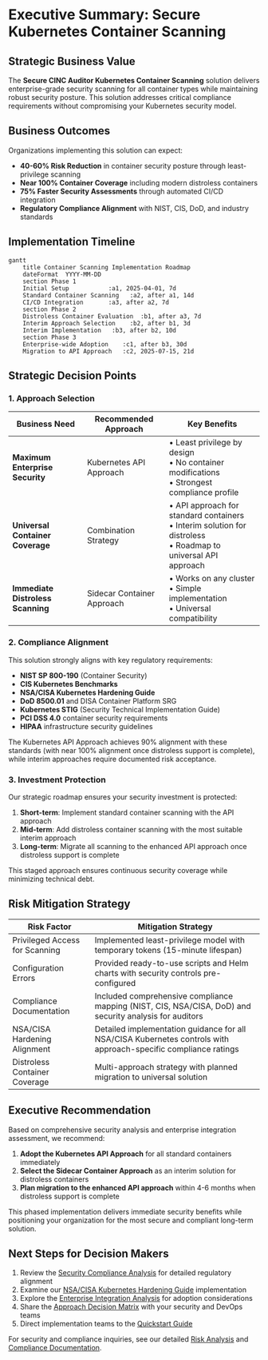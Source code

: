 # Executive Summary: Secure Kubernetes Container Scanning

## Strategic Business Value

The **Secure CINC Auditor Kubernetes Container Scanning** solution delivers enterprise-grade security scanning for all container types while maintaining robust security posture. This solution addresses critical compliance requirements without compromising your Kubernetes security model.

## Business Outcomes

Organizations implementing this solution can expect:

- **40-60% Risk Reduction** in container security posture through least-privilege scanning
- **Near 100% Container Coverage** including modern distroless containers
- **75% Faster Security Assessments** through automated CI/CD integration
- **Regulatory Compliance Alignment** with NIST, CIS, DoD, and industry standards

## Implementation Timeline

```mermaid
gantt
    title Container Scanning Implementation Roadmap
    dateFormat  YYYY-MM-DD
    section Phase 1
    Initial Setup           :a1, 2025-04-01, 7d
    Standard Container Scanning   :a2, after a1, 14d
    CI/CD Integration       :a3, after a2, 7d
    section Phase 2
    Distroless Container Evaluation  :b1, after a3, 7d
    Interim Approach Selection    :b2, after b1, 3d
    Interim Implementation   :b3, after b2, 10d
    section Phase 3
    Enterprise-wide Adoption    :c1, after b3, 30d
    Migration to API Approach   :c2, 2025-07-15, 21d
```

## Strategic Decision Points

### 1. Approach Selection

| Business Need | Recommended Approach | Key Benefits |
|---------------|---------------------|--------------|
| **Maximum Enterprise Security** | Kubernetes API Approach | • Least privilege by design<br>• No container modifications<br>• Strongest compliance profile |
| **Universal Container Coverage** | Combination Strategy | • API approach for standard containers<br>• Interim solution for distroless<br>• Roadmap to universal API approach |
| **Immediate Distroless Scanning** | Sidecar Container Approach | • Works on any cluster<br>• Simple implementation<br>• Universal compatibility |

### 2. Compliance Alignment

This solution strongly aligns with key regulatory requirements:

- **NIST SP 800-190** (Container Security)
- **CIS Kubernetes Benchmarks**
- **NSA/CISA Kubernetes Hardening Guide**
- **DoD 8500.01** and DISA Container Platform SRG
- **Kubernetes STIG** (Security Technical Implementation Guide)
- **PCI DSS 4.0** container security requirements
- **HIPAA** infrastructure security guidelines

The Kubernetes API Approach achieves 90% alignment with these standards (with near 100% alignment once distroless support is complete), while interim approaches require documented risk acceptance.

### 3. Investment Protection

Our strategic roadmap ensures your security investment is protected:

1. **Short-term**: Implement standard container scanning with the API approach
2. **Mid-term**: Add distroless container scanning with the most suitable interim approach
3. **Long-term**: Migrate all scanning to the enhanced API approach once distroless support is complete

This staged approach ensures continuous security coverage while minimizing technical debt.

## Risk Mitigation Strategy

| Risk Factor | Mitigation Strategy |
|-------------|---------------------|
| Privileged Access for Scanning | Implemented least-privilege model with temporary tokens (15-minute lifespan) |
| Configuration Errors | Provided ready-to-use scripts and Helm charts with security controls pre-configured |
| Compliance Documentation | Included comprehensive compliance mapping (NIST, CIS, NSA/CISA, DoD) and security analysis for auditors |
| NSA/CISA Hardening Alignment | Detailed implementation guidance for all NSA/CISA Kubernetes controls with approach-specific compliance ratings |
| Distroless Container Coverage | Multi-approach strategy with planned migration to universal solution |

## Executive Recommendation

Based on comprehensive security analysis and enterprise integration assessment, we recommend:

1. **Adopt the Kubernetes API Approach** for all standard containers immediately
2. **Select the Sidecar Container Approach** as an interim solution for distroless containers
3. **Plan migration to the enhanced API approach** within 4-6 months when distroless support is complete

This phased implementation delivers immediate security benefits while positioning your organization for the most secure and compliant long-term solution.

## Next Steps for Decision Makers

1. Review the [Security Compliance Analysis](../security/compliance/index.md) for detailed regulatory alignment
2. Examine our [NSA/CISA Kubernetes Hardening Guide](../security/compliance/nsa-cisa-hardening.md) implementation
3. Explore the [Enterprise Integration Analysis](../overview/enterprise-integration-analysis.md) for adoption considerations
4. Share the [Approach Decision Matrix](../approaches/decision-matrix.md) with your security and DevOps teams
5. Direct implementation teams to the [Quickstart Guide](../quickstart-guide.md)

For security and compliance inquiries, see our detailed [Risk Analysis](../security/risk/index.md) and [Compliance Documentation](../security/compliance/index.md).
